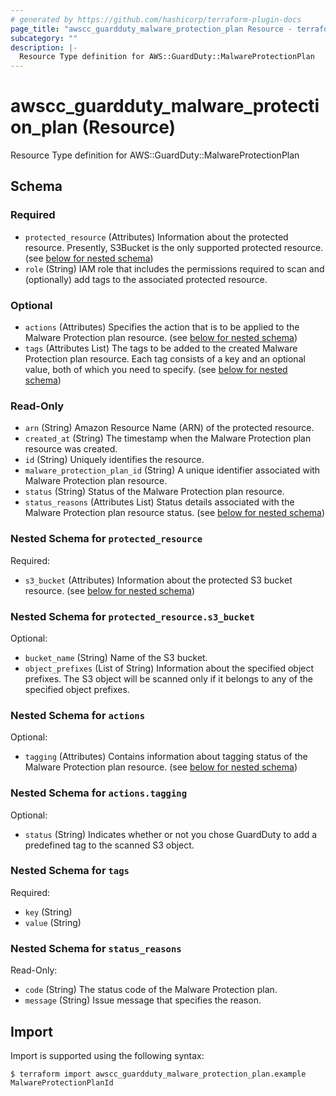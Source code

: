 ```yaml
---
# generated by https://github.com/hashicorp/terraform-plugin-docs
page_title: "awscc_guardduty_malware_protection_plan Resource - terraform-provider-awscc"
subcategory: ""
description: |-
  Resource Type definition for AWS::GuardDuty::MalwareProtectionPlan
---
```


# awscc_guardduty_malware_protection_plan (Resource)

Resource Type definition for AWS::GuardDuty::MalwareProtectionPlan



<!-- schema generated by tfplugindocs -->
## Schema

### Required

- `protected_resource` (Attributes) Information about the protected resource. Presently, S3Bucket is the only supported protected resource. (see [below for nested schema](#nestedatt--protected_resource))
- `role` (String) IAM role that includes the permissions required to scan and (optionally) add tags to the associated protected resource.

### Optional

- `actions` (Attributes) Specifies the action that is to be applied to the Malware Protection plan resource. (see [below for nested schema](#nestedatt--actions))
- `tags` (Attributes List) The tags to be added to the created Malware Protection plan resource. Each tag consists of a key and an optional value, both of which you need to specify. (see [below for nested schema](#nestedatt--tags))

### Read-Only

- `arn` (String) Amazon Resource Name (ARN) of the protected resource.
- `created_at` (String) The timestamp when the Malware Protection plan resource was created.
- `id` (String) Uniquely identifies the resource.
- `malware_protection_plan_id` (String) A unique identifier associated with Malware Protection plan resource.
- `status` (String) Status of the Malware Protection plan resource.
- `status_reasons` (Attributes List) Status details associated with the Malware Protection plan resource status. (see [below for nested schema](#nestedatt--status_reasons))

<a id="nestedatt--protected_resource"></a>
### Nested Schema for `protected_resource`

Required:

- `s3_bucket` (Attributes) Information about the protected S3 bucket resource. (see [below for nested schema](#nestedatt--protected_resource--s3_bucket))

<a id="nestedatt--protected_resource--s3_bucket"></a>
### Nested Schema for `protected_resource.s3_bucket`

Optional:

- `bucket_name` (String) Name of the S3 bucket.
- `object_prefixes` (List of String) Information about the specified object prefixes. The S3 object will be scanned only if it belongs to any of the specified object prefixes.



<a id="nestedatt--actions"></a>
### Nested Schema for `actions`

Optional:

- `tagging` (Attributes) Contains information about tagging status of the Malware Protection plan resource. (see [below for nested schema](#nestedatt--actions--tagging))

<a id="nestedatt--actions--tagging"></a>
### Nested Schema for `actions.tagging`

Optional:

- `status` (String) Indicates whether or not you chose GuardDuty to add a predefined tag to the scanned S3 object.



<a id="nestedatt--tags"></a>
### Nested Schema for `tags`

Required:

- `key` (String)
- `value` (String)


<a id="nestedatt--status_reasons"></a>
### Nested Schema for `status_reasons`

Read-Only:

- `code` (String) The status code of the Malware Protection plan.
- `message` (String) Issue message that specifies the reason.

## Import

Import is supported using the following syntax:

```shell
$ terraform import awscc_guardduty_malware_protection_plan.example MalwareProtectionPlanId
```
